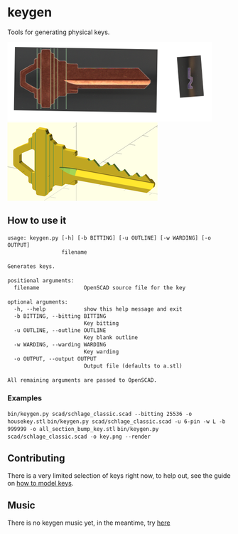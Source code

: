 # keygen
Tools for generating physical keys.

![Key in Inkscape](doc/inkscape.png "SC4")
![Key in OpenSCAD](doc/key.png "152698")

## How to use it
```
usage: keygen.py [-h] [-b BITTING] [-u OUTLINE] [-w WARDING] [-o OUTPUT]
                 filename

Generates keys.

positional arguments:
  filename              OpenSCAD source file for the key

optional arguments:
  -h, --help            show this help message and exit
  -b BITTING, --bitting BITTING
                        Key bitting
  -u OUTLINE, --outline OUTLINE
                        Key blank outline
  -w WARDING, --warding WARDING
                        Key warding
  -o OUTPUT, --output OUTPUT
                        Output file (defaults to a.stl)

All remaining arguments are passed to OpenSCAD.
```

### Examples

```bin/keygen.py scad/schlage_classic.scad --bitting 25536 -o housekey.stl```
```bin/keygen.py scad/schlage_classic.scad -u 6-pin -w L -b 999999 -o all_section_bump_key.stl```
```bin/keygen.py scad/schlage_classic.scad -o key.png --render```

## Contributing

There is a very limited selection of keys right now, to help out, see the guide on [how to model keys](doc/how_to_model_keys.md).

## Music

There is no keygen music yet, in the meantime, try [here](https://soundcloud.com/dualtrax/sets/orion-keygen-music)
